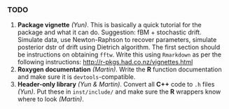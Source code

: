 ### TODO

1. **Package vignette** *(Yun)*.  This is basically a quick tutorial for the package and what it can do.  Suggestion: fBM + stochastic drift.  Simulate data, use Newton-Raphson to recover parameters, simulate posterior dstr of drift using Dietrich algorithm.  The first section should be instructions on obtaining `fftw`.  Write this using `Rmarkdown` as per the following instructions: <http://r-pkgs.had.co.nz/vignettes.html>
2. **Roxygen documentation** *(Martin)*.  Write the **R** function documentation and make sure it is `devtools`-compatible.
3. **Header-only library** *(Yun & Martin)*.  Convert all **C++** code to `.h` files *(Yun)*.  Put these in `inst/include/` and make sure the **R** wrappers know where to look *(Martin)*. 
